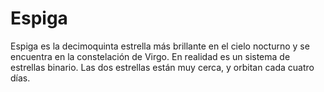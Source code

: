 # Espiga

Espiga es la decimoquinta estrella más brillante en el cielo nocturno y se
encuentra en la constelación de Virgo. En realidad es un sistema de estrellas
binario. Las dos estrellas están muy cerca, y orbitan cada cuatro días.
